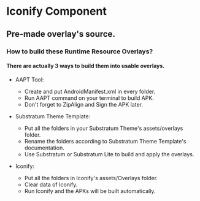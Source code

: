 # Iconify Component

## Pre-made overlay's source.

### How to build these Runtime Resource Overlays?

#### There are actually 3 ways to build them into usable overlays.

- AAPT Tool:

    - Create and put AndroidManifest.xml in every folder.
    - Run AAPT command on your terminal to build APK.
    - Don't forget to ZipAlign and Sign the APK later.

- Substratum Theme Template:

    - Put all the folders in your Substratum Theme's assets/overlays folder.
    - Rename the folders according to Substratum Theme Template's documentation.
    - Use Substratum or Substratum Lite to build and apply the overlays.

- Iconify:

    - Put all the folders in Iconify's assets/Overlays folder.
    - Clear data of Iconify.
    - Run Iconify and the APKs will be built automatically.
